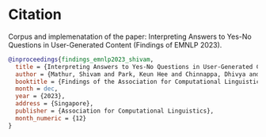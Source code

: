 # Citation
Corpus and implemenatation of the paper: Interpreting Answers to Yes-No Questions in User-Generated Content (Findings of EMNLP 2023).

```bibtex
@inproceedings{findings_emnlp2023_shivam,
  title = {Interpreting Answers to Yes-No Questions in User-Generated Content},
  author = {Mathur, Shivam and Park, Keun Hee and Chinnappa, Dhivya and Kotamraju, Saketh and Blanco, Eduardo},
  booktitle = {Findings of the Association for Computational Linguistics: EMNLP 2023},
  month = dec,
  year = {2023},
  address = {Singapore},
  publisher = {Association for Computational Linguistics},
  month_numeric = {12}
}
```
